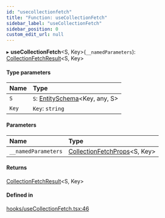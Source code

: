 ```yaml
---
id: "usecollectionfetch"
title: "Function: useCollectionFetch"
sidebar_label: "useCollectionFetch"
sidebar_position: 0
custom_edit_url: null
---
```


▸ **useCollectionFetch**<S, Key\>(`__namedParameters`): [CollectionFetchResult](../types/collectionfetchresult.md)<S, Key\>

#### Type parameters

| Name | Type |
| :------ | :------ |
| `S` | `S`: [EntitySchema](../interfaces/entityschema.md)<Key, any, S\> |
| `Key` | `Key`: `string` |

#### Parameters

| Name | Type |
| :------ | :------ |
| `__namedParameters` | [CollectionFetchProps](../interfaces/collectionfetchprops.md)<S, Key\> |

#### Returns

[CollectionFetchResult](../types/collectionfetchresult.md)<S, Key\>

#### Defined in

[hooks/useCollectionFetch.tsx:46](https://github.com/Camberi/firecms/blob/42dd384/src/hooks/useCollectionFetch.tsx#L46)
